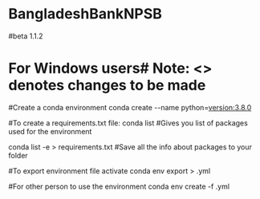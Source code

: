 # BangladeshBankNPSB
#beta 1.1.2

# For Windows users# Note: <> denotes changes to be made

#Create a conda environment
conda create --name <environment-name> python=<version:3.8.0>

#To create a requirements.txt file:
conda list #Gives you list of packages used for the environment

conda list -e > requirements.txt #Save all the info about packages to your folder

#To export environment file
activate <environment-name>
conda env export > <environment-name>.yml

#For other person to use the environment
conda env create -f <environment-name>.yml
